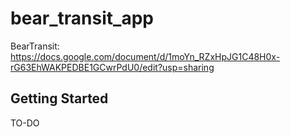 # bear_transit_app

BearTransit: 
https://docs.google.com/document/d/1moYn_RZxHpJG1C48H0x-rG63EhWAKPEDBE1GCwrPdU0/edit?usp=sharing

## Getting Started
TO-DO
